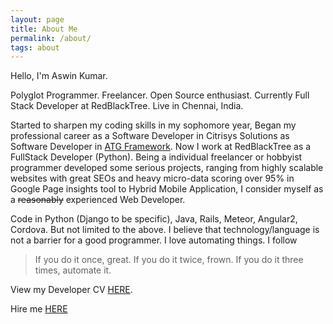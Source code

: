 ```yaml
---
layout: page
title: About Me
permalink: /about/
tags: about
---
```


Hello, I'm Aswin Kumar.

Polyglot Programmer. Freelancer. Open Source enthusiast. Currently Full Stack Developer at RedBlackTree. Live in Chennai, India.

Started to sharpen my coding skills in my sophomore year, Began my professional career as a Software Developer in Citrisys Solutions as Software Developer in [ATG Framework](http://learnoracleatg.blogspot.in/2014/04/chapter-1-oracle-atg-story.html). Now I work at RedBlackTree as a FullStack Developer (Python). Being a individual freelancer or hobbyist programmer developed some serious projects, ranging from highly scalable websites with great SEOs and heavy micro-data scoring over 95% in Google Page insights tool to Hybrid Mobile Application, I consider myself as a <del>reasonably</del> experienced Web Developer.

Code in Python (Django to be specific), Java, Rails, Meteor, Angular2, Cordova. But not limited to the above. I believe that technology/language is not a barrier for a good programmer. I love automating things. I follow 

> If you do it once, great. If you do it twice, frown. If you do it three times, automate it.


View my Developer CV [HERE](https://stackoverflow.com/cv/aswinkumar).

Hire me [HERE](/contact/)

